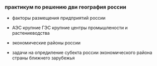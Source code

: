 ### практикум по решению дви география россии






- факторы размещения придприятий россии


- АЭС крупние ГЭС крупние центры промышлености и растениеводства

- экономические районы россии




- задачи на опредиление субекта россии экономического района страны ближнего зарубежья

























